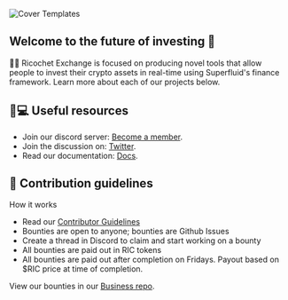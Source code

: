 ![Cover Templates](https://user-images.githubusercontent.com/69639595/165631214-3a9dc2e3-b2b5-4768-9220-0cd0ad500cb9.png)

## Welcome to the future of investing 👋

🙋‍♀️ Ricochet Exchange is focused on producing novel tools that allow people to invest their crypto assets in real-time using Superfluid's finance framework. 
Learn more about each of our projects below.
  
## 👩💻 Useful resources

* Join our discord server: [Become a member](https://discord.com/invite/mss4t2ED3y).
* Join the discussion on: [Twitter](https://twitter.com/ricochetxchange).
* Read our documentation: [Docs](https://github.com/Ricochet-Exchange/docs.ricochet.exchange).

## 🌈 Contribution guidelines 
 How it works

* Read our [Contributor Guidelines](https://github.com/Ricochet-Exchange/ricochet-frontend/blob/v2/CONTRIBUTING.md)
* Bounties are open to anyone; bounties are Github Issues
* Create a thread in Discord to claim and start working on a bounty
* All bounties are paid out in RIC tokens
* All bounties are paid out after completion on Fridays. Payout based on $RIC price at time of completion.

View our bounties in our [Business repo](https://github.com/Ricochet-Exchange/docs.ricochet.exchange/blob/main/business/bounty-hunters.md).


